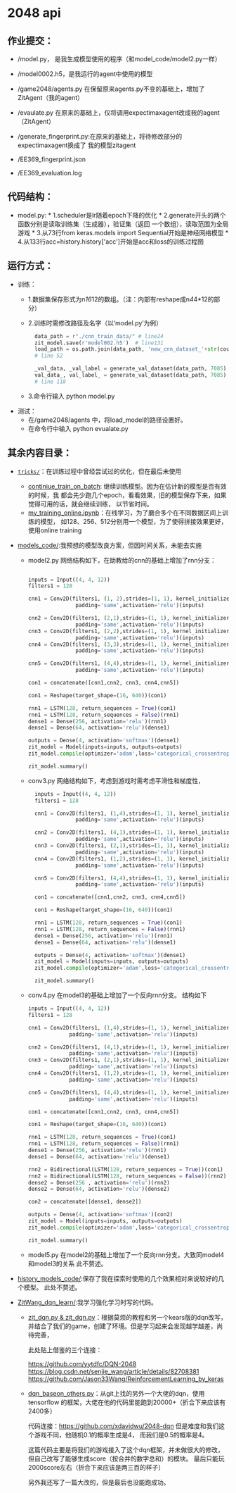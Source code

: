 # 2048 api
## 作业提交：
* /model.py， 是我生成模型使用的程序（和model_code/model2.py一样）

* /model0002.h5，是我运行的agent中使用的模型

* /game2048/agents.py 在保留原来agents.py不变的基础上，增加了ZitAgent（我的agent）

* /evaulate.py 在原来的基础上，仅将调用expectimaxagent改成我的agent（ZitAgent）

* /generate_fingerprint.py:在原来的基础上，将待修改部分的expectimaxagent换成了
  我的模型zitagent

* /EE369_fingerprint.json

* /EE369_evaluation.log


## 代码结构：
  * model.py:
        * 1.scheduler是lr随着epoch下降的优化
        * 2.generate开头的两个函数分别是读取训练集（生成器），验证集（返回
        一个数组），读取范围为全局游戏
        * 3.从73行from keras.models import Sequential开始是神经网络模型
        * 4.从133行acc=history.history['acc']开始是acc和loss的训练过程图

## 运行方式：
  * 训练：
    * 1.数据集保存形式为n*16*12的数组。（注：内部有reshape成n*4*4*12的部分）

    * 2.训练时需修改路径及名字（以‘model.py’为例）
        ```python
          data_path = r"./cnn_train_data/" # line24
          zit_model.save(r'model002.h5')  # line131
          load_path = os.path.join(data_path, 'new_cnn_dataset_'+str(count)+'.npz')
          # line 52

          _val_data, _val_label = generate_val_dataset(data_path, 7085)
          val_data_, val_label_ = generate_val_dataset(data_path, 7085)
          # line 118
      ```
    * 3.命令行输入 python model.py
  * 测试：
    * 在/game2048/agents 中，将load_model的路径设置好。
    * 在命令行中输入 python evualate.py

## 其余内容目录：
* [`tricks/`](tricks/)：在训练过程中曾经尝试过的优化，但在最后未使用

  * [continiue_train_on_batch](): 继续训练模型。因为在估计新的模型是否有效的时候，我
  都会先少跑几个epoch，看看效果，旧的模型保存下来，如果觉得可用的话，就会继续训练，
  以节省时间。
  * [my_training_online.ipynb]()：在线学习，为了磨合多个在不同数据区间上训练的模型，
  如128、256、512分别用一个模型，为了使得拼接效果更好，使用online training


* [models_code/]():我预想的模型改良方案，但因时间关系，未能去实施

    * model2.py 网络结构如下，在助教给的cnn的基础上增加了rnn分支：
      ```python

      inputs = Input((4, 4, 12))
      filters1 = 128

      cnn1 = Conv2D(filters1, (1, 2),strides=(1, 1), kernel_initializer='he_uniform',
                     padding='same',activation='relu')(inputs)

      cnn2 = Conv2D(filters1, (2,1),strides=(1, 1), kernel_initializer='he_uniform',
                     padding='same',activation='relu')(inputs)
      cnn3 = Conv2D(filters1, (2,2),strides=(1, 1), kernel_initializer='he_uniform',
                     padding='same',activation='relu')(inputs)
      cnn4 = Conv2D(filters1, (3,3),strides=(1, 1), kernel_initializer='he_uniform',
                     padding='same',activation='relu')(inputs)

      cnn5 = Conv2D(filters1, (4,4),strides=(1, 1), kernel_initializer='he_uniform',
                     padding='same',activation='relu')(inputs)

      con1 = concatenate([cnn1,cnn2, cnn3, cnn4,cnn5])

      con1 = Reshape(target_shape=(16, 640))(con1)

      rnn1 = LSTM(128, return_sequences = True)(con1)
      rnn1 = LSTM(128, return_sequences = False)(rnn1)
      dense1 = Dense(256, activation='relu')(rnn1)
      dense1 = Dense(64, activation='relu')(dense1)

      outputs = Dense(4, activation='softmax')(dense1)
      zit_model = Model(inputs=inputs, outputs=outputs)
      zit_model.compile(optimizer='adam',loss='categorical_crossentropy',metrics=['accuracy'])

      zit_model.summary()
      ```

    * conv3.py 网络结构如下，考虑到游戏时需考虑平滑性和梯度性，

      ```python        
        inputs = Input((4, 4, 12))
        filters1 = 128

        cnn1 = Conv2D(filters1, (1,4),strides=(1, 1), kernel_initializer='he_uniform',
                     padding='same',activation='relu')(inputs)

        cnn2 = Conv2D(filters1, (4,1),strides=(1, 1), kernel_initializer='he_uniform',
                     padding='same',activation='relu')(inputs)
        cnn3 = Conv2D(filters1, (2,1),strides=(1, 1), kernel_initializer='he_uniform',
                     padding='same',activation='relu')(inputs)
        cnn4 = Conv2D(filters1, (1,2),strides=(1, 1), kernel_initializer='he_uniform',
                     padding='same',activation='relu')(inputs)

        cnn5 = Conv2D(filters1, (4,4),strides=(1, 1), kernel_initializer='he_uniform',
                     padding='same',activation='relu')(inputs)

        con1 = concatenate([cnn1,cnn2, cnn3, cnn4,cnn5])

        con1 = Reshape(target_shape=(16, 640))(con1)

        rnn1 = LSTM(128, return_sequences = True)(con1)
        rnn1 = LSTM(128, return_sequences = False)(rnn1)
        dense1 = Dense(256, activation='relu')(rnn1)
        dense1 = Dense(64, activation='relu')(dense1)

        outputs = Dense(4, activation='softmax')(dense1)
        zit_model = Model(inputs=inputs, outputs=outputs)
        zit_model.compile(optimizer='adam',loss='categorical_crossentropy',metrics=['accuracy'])

        zit_model.summary()
      ```
    * conv4.py 在model3的基础上增加了一个反向rnn分支。
      结构如下
      ```python
      inputs = Input((4, 4, 12))
      filters1 = 128

      cnn1 = Conv2D(filters1, (1,4),strides=(1, 1), kernel_initializer='he_uniform',
                   padding='same',activation='relu')(inputs)

      cnn2 = Conv2D(filters1, (4,1),strides=(1, 1), kernel_initializer='he_uniform',
                   padding='same',activation='relu')(inputs)
      cnn3 = Conv2D(filters1, (2,1),strides=(1, 1), kernel_initializer='he_uniform',
                   padding='same',activation='relu')(inputs)
      cnn4 = Conv2D(filters1, (1,2),strides=(1, 1), kernel_initializer='he_uniform',
                   padding='same',activation='relu')(inputs)

      cnn5 = Conv2D(filters1, (4,4),strides=(1, 1), kernel_initializer='he_uniform',
                   padding='same',activation='relu')(inputs)

      con1 = concatenate([cnn1,cnn2, cnn3, cnn4,cnn5])

      con1 = Reshape(target_shape=(16, 640))(con1)

      rnn1 = LSTM(128, return_sequences = True)(con1)
      rnn1 = LSTM(128, return_sequences = False)(rnn1)
      dense1 = Dense(256, activation='relu')(rnn1)
      dense1 = Dense(64, activation='relu')(dense1)

      rnn2 = Bidirectional(LSTM(128, return_sequences = True))(con1)
      rnn2 = Bidirectional(LSTM(128, return_sequences = False))(rnn2)
      dense2 = Dense(256 , activation='relu')(rnn2)
      dense2 = Dense(64, activation='relu')(dense2)

      con2 = concatenate([dense1, dense2])

      outputs = Dense(4, activation='softmax')(con2)
      zit_model = Model(inputs=inputs, outputs=outputs)
      zit_model.compile(optimizer='adam',loss='categorical_crossentropy',metrics=['accuracy'])

      zit_model.summary()
      ```
    * model5.py 在model2的基础上增加了一个反向rnn分支。大致同model4和model3的关系
      此不赘述。

* [history_models_code/]():保存了我在探索时使用的几个效果相对来说较好的几个模型。
  此处不赘述。

* [ZitWang_dqn_learn/]():我学习强化学习时写的代码。
  * [zit_dqn.py & zit_dqn.py]()：根据莫烦的教程和另一个kears版的dqn改写，
  并结合了我们的game，创建了环境。但是学习起来会发现越学越差，尚待完善，

    此处贴上借鉴的三个连接：

    https://github.com/yytdfc/DQN-2048
    https://blog.csdn.net/senjie_wang/article/details/82708381
    https://github.com/Jason33Wang/ReinforcementLearning_by_keras

  * [dqn_baseon_others.py]()：从git上找的另外一个大佬的dqn，使用tensorflow
  的框架，大佬在他的代码里能跑到20000+（折合下来应该有2400多）

    代码连接：https://github.com/xdavidwu/2048-dqn
    但是难度和我们这个游戏不同，他随机0.1的概率生成是4，
    而我们是0.5的概率是4。

      这篇代码主要是将我们的游戏接入了这个dqn框架，并未做很大的修改，
      但自己改写了能够生成score（按合并的数字总和）的模块。
      最后只能玩2000score左右（折合下来应该是两三百的样子）

      另外我还写了一篇大改的，但是最后也没能跑成功。
